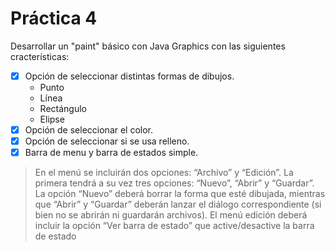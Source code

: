 # Práctica 4

Desarrollar un "paint" básico con Java Graphics con las siguientes cracterísticas:
- [x] Opción de seleccionar distintas formas de dibujos.
    - Punto
    - Línea
    - Rectángulo
    - Elipse
- [x] Opción de seleccionar el color.
- [x] Opción de seleccionar si se usa relleno.
- [x] Barra de menu y barra de estados simple.

> En el menú se incluirán dos opciones: “Archivo” y “Edición”. La primera tendrá a su vez tres
opciones: “Nuevo”, “Abrir” y “Guardar”. La opción “Nuevo” deberá borrar la forma que esté
dibujada, mientras que “Abrir” y “Guardar” deberán lanzar el diálogo correspondiente (si bien no se
abrirán ni guardarán archivos). El menú edición deberá incluir la opción “Ver barra de estado” que
active/desactive la barra de estado
